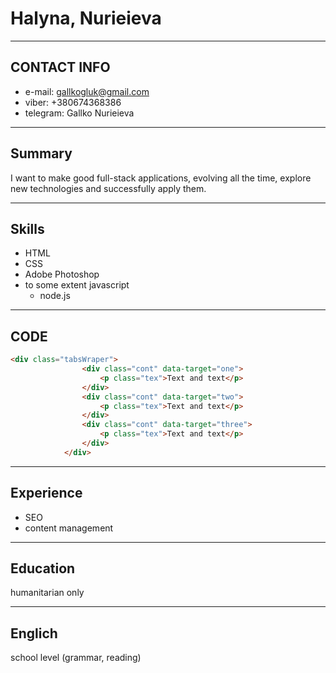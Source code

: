 # Halyna, Nurieieva

***

## CONTACT INFO
 * e-mail: gallkogluk@gmail.com  
 * viber: +380674368386  
 * telegram: Gallko Nurieieva  

***

## Summary
I want to make good full-stack applications, evolving all the time, explore new technologies and successfully apply them.

***

## Skills
 - HTML  
 - CSS  
 - Adobe Photoshop  
 - to some extent javascript  
    - node.js

***

## CODE
```html
<div class="tabsWraper">
                <div class="cont" data-target="one">
                    <p class="tex">Text and text</p>
                </div>
                <div class="cont" data-target="two">
                    <p class="tex">Text and text</p>
                </div>
                <div class="cont" data-target="three">
                    <p class="tex">Text and text</p>
                </div>
            </div>
```

***

## Experience
 * SEO  
 * content management  

***

## Education
humanitarian only

***

## Englich
school level (grammar, reading)